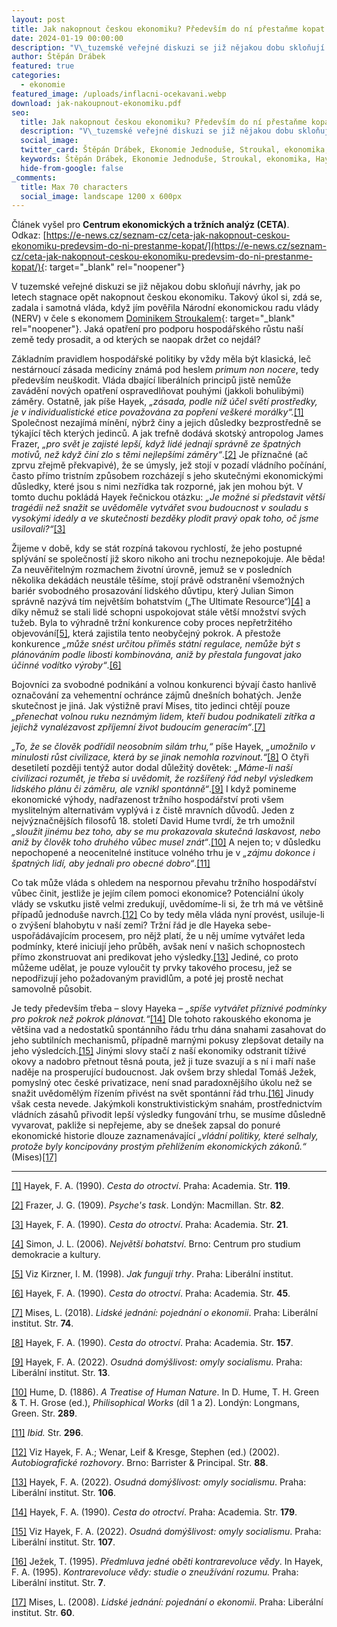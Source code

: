 ```yaml
---
layout: post
title: Jak nakopnout českou ekonomiku? Především do ní přestaňme kopat!
date: 2024-01-19 00:00:00
description: "V\_tuzemské veřejné diskuzi se již nějakou dobu skloňují návrhy, jak po letech stagnace opět nakopnout českou ekonomiku. Jaká opatření pro podporu hospodářského růstu naší země tedy prosadit, a od kterých se naopak držet co nejdál?"
author: Štěpán Drábek
featured: true
categories:
  - ekonomie
featured_image: /uploads/inflacni-ocekavani.webp
download: jak-nakoupnout-ekonomiku.pdf
seo:
  title: Jak nakopnout českou ekonomiku? Především do ní přestaňme kopat!
  description: "V\_tuzemské veřejné diskuzi se již nějakou dobu skloňují návrhy, jak po letech stagnace opět nakopnout českou ekonomiku. Jaká opatření pro podporu hospodářského růstu naší země tedy prosadit, a od kterých se naopak držet co nejdál?"
  social_image:
  twitter_card: Štěpán Drábek, Ekonomie Jednoduše, Stroukal, ekonomika, Hayek, Mises, CETA
  keywords: Štěpán Drábek, Ekonomie Jednoduše, Stroukal, ekonomika, Hayek, Mises, CETA
  hide-from-google: false
_comments:
  title: Max 70 characters
  social_image: landscape 1200 x 600px
---
```

Článek vyšel pro&nbsp;**Centrum ekonomických a tržních analýz (CETA)**. Odkaz:&nbsp;[https://e-news.cz/seznam-cz/ceta-jak-nakopnout-ceskou-ekonomiku-predevsim-do-ni-prestanme-kopat/](https://e-news.cz/seznam-cz/ceta-jak-nakopnout-ceskou-ekonomiku-predevsim-do-ni-prestanme-kopat/){: target="_blank" rel="noopener"}

V tuzemské veřejné diskuzi se již nějakou dobu skloňují návrhy, jak po letech stagnace opět nakopnout českou ekonomiku. Takový úkol si, zdá se, zadala i samotná vláda, když jím pověřila Národní ekonomickou radu vlády (NERV) v čele s ekonomem [Dominikem Stroukalem](https://twitter.com/Stroukal/status/1695676244203868197){: target="_blank" rel="noopener"}. Jaká opatření pro podporu hospodářského růstu naší země tedy prosadit, a od kterých se naopak držet co nejdál?

Základním pravidlem hospodářské politiky by vždy měla být klasická, leč nestárnoucí zásada medicíny známá pod heslem *primum non nocere*, tedy především neuškodit. Vláda dbající liberálních principů jistě nemůže zavádění nových opatření ospravedlňovat pouhými (jakkoli bohulibými) záměry. Ostatně, jak píše Hayek, *„zásada, podle níž účel světí prostředky, je v individualistické etice považována za popření veškeré morálky“.*[\[1\]](#_ftn1)&nbsp; Společnost nezajímá mínění, nýbrž činy a jejich důsledky bezprostředně se týkající těch kterých jedinců. A jak trefně dodává skotský antropolog James Frazer, *„pro svět je zajisté lepší, když lidé jednají správně ze špatných motivů, než když činí zlo s těmi nejlepšími záměry“*.[\[2\]](#_ftn2) Je příznačné (ač zprvu zřejmě překvapivé), že se úmysly, jež stojí v pozadí vládního počínání, často přímo tristním způsobem rozcházejí s jeho skutečnými ekonomickými důsledky, které jsou s nimi nezřídka tak rozporné, jak jen mohou být. V tomto duchu pokládá Hayek řečnickou otázku: *„Je možné si představit větší tragédii než snažit se uvědoměle vytvářet svou budoucnost v souladu s vysokými ideály a ve skutečnosti bezděky plodit pravý opak toho, oč jsme usilovali?“*[\[3\]](#_ftn3)

Žijeme v době, kdy se stát rozpíná takovou rychlostí, že jeho postupné splývání se společností již skoro nikoho ani trochu neznepokojuje. Ale běda! Za neuvěřitelným rozmachem životní úrovně, jemuž se v posledních několika dekádách neustále těšíme, stojí právě odstranění všemožných bariér svobodného prosazování lidského důvtipu, který Julian Simon správně nazývá tím největším bohatstvím („The Ultimate Resource“)[\[4\]](#_ftn4) a díky němuž se stali lidé schopni uspokojovat stále větší množství svých tužeb. Byla to výhradně tržní konkurence coby proces nepřetržitého objevování[\[5\]](#_ftn5), která zajistila tento neobyčejný pokrok. A přestože konkurence *„může snést určitou příměs státní regulace, nemůže být s plánováním podle libosti kombinována, aniž by přestala fungovat jako účinné vodítko výroby“*.[\[6\]](#_ftn6)

Bojovníci za svobodné podnikání a volnou konkurenci bývají často hanlivě označování za vehementní ochránce zájmů dnešních bohatých. Jenže skutečnost je jiná. Jak výstižně praví Mises, tito jedinci chtějí pouze *„přenechat volnou ruku neznámým lidem, kteří budou podnikateli zítřka a jejichž vynalézavost zpříjemní život budoucím generacím“*.[\[7\]](#_ftn7)

*„To, že se člověk podřídil neosobním silám trhu,“* píše Hayek, *„umožnilo v minulosti růst civilizace, která by se jinak nemohla rozvinout.“*[\[8\]](#_ftn8) O čtyři desetiletí později tentýž autor dodal důležitý dovětek: *„Máme-li naší civilizaci rozumět, je třeba si uvědomit, že rozšířený řád nebyl výsledkem lidského plánu či záměru, ale vznikl spontánně“*.[\[9\]](#_ftn9) I když pomineme ekonomické výhody, nadřazenost tržního hospodářství proti všem myslitelným alternativám vyplývá i z čistě mravních důvodů. Jeden z nejvýznačnějších filosofů 18. století David Hume tvrdí, že trh umožnil *„sloužit jinému bez toho, aby se mu prokazovala skutečná laskavost, nebo aniž by člověk toho druhého vůbec musel znát“*.[\[10\]](#_ftn10) A nejen to; v důsledku nepochopené a neocenitelné instituce volného trhu je v *„zájmu dokonce i špatných lidí, aby jednali pro obecné dobro“*.[\[11\]](#_ftn11)

Co tak může vláda s ohledem na nespornou převahu tržního hospodářství vůbec činit, jestliže je jejím cílem pomoci ekonomice? Potenciální úkoly vlády se vskutku jistě velmi zredukují, uvědomíme-li si, že trh má ve většině případů jednoduše navrch.[\[12\]](#_ftn12) Co by tedy měla vláda nyní provést, usiluje-li o zvýšení blahobytu v naší zemi? Tržní řád je dle Hayeka sebe-uspořádávajícím procesem, pro nějž platí, že u něj umíme vytvářet leda podmínky, které iniciují jeho průběh, avšak není v našich schopnostech přímo zkonstruovat ani predikovat jeho výsledky.[\[13\]](#_ftn13) Jediné, co proto můžeme udělat, je pouze vyloučit ty prvky takového procesu, jež se nepodřizují jeho požadovaným pravidlům, a poté jej prostě nechat samovolně působit.

Je tedy především třeba – slovy Hayeka – *„spíše vytvářet příznivé podmínky pro pokrok než pokrok plánovat.“*[\[14\]](#_ftn14)&nbsp;Dle tohoto rakouského ekonoma je většina vad a nedostatků spontánního řádu trhu dána snahami zasahovat do jeho subtilních mechanismů, případně marnými pokusy zlepšovat detaily na jeho výsledcích.[\[15\]](#_ftn15) Jinými slovy stačí z naší ekonomiky odstranit tíživé okovy a nadobro přetnout těsná pouta, jež ji tuze svazují a s ní i maří naše naděje na prosperující budoucnost. Jak ovšem brzy shledal Tomáš Ježek, pomyslný otec české privatizace, není snad paradoxnějšího úkolu než se snažit uvědomělým řízením přivést na svět spontánní řád trhu.[\[16\]](#_ftn16) Jinudy však cesta nevede. Jakýmkoli konstruktivistickým snahám, prostřednictvím vládních zásahů přivodit lepší výsledky fungování trhu, se musíme důsledně vyvarovat, pakliže si nepřejeme, aby se dnešek zapsal do ponuré ekonomické historie dlouze zaznamenávající *„vládní politiky, které selhaly, protože byly koncipovány prostým přehlížením ekonomických zákonů.“* (Mises)[\[17\]](#_ftn17)

---

[\[1\]](applewebdata://B7D9BC46-B7BF-4DE2-ABC6-89972539D5E0#_ftnref1) Hayek, F. A. (1990). *Cesta do otroctví*. Praha: Academia. Str. **119**.

[\[2\]](applewebdata://B7D9BC46-B7BF-4DE2-ABC6-89972539D5E0#_ftnref2) Frazer, J. G. (1909). *Psyche's task*. Londýn: Macmillan. Str. **82**.

[\[3\]](applewebdata://B7D9BC46-B7BF-4DE2-ABC6-89972539D5E0#_ftnref3) Hayek, F. A. (1990). *Cesta do otroctví*. Praha: Academia. Str. **21**.

[\[4\]](applewebdata://B7D9BC46-B7BF-4DE2-ABC6-89972539D5E0#_ftnref4) Simon, J. L. (2006). *Největší bohatství*. Brno: Centrum pro studium demokracie a kultury.

[\[5\]](applewebdata://B7D9BC46-B7BF-4DE2-ABC6-89972539D5E0#_ftnref5) Viz Kirzner, I. M. (1998). *Jak fungují trhy*. Praha: Liberální institut.

[\[6\]](applewebdata://B7D9BC46-B7BF-4DE2-ABC6-89972539D5E0#_ftnref6) Hayek, F. A. (1990). *Cesta do otroctví*. Praha: Academia. Str. **45**.

[\[7\]](applewebdata://B7D9BC46-B7BF-4DE2-ABC6-89972539D5E0#_ftnref7) Mises, L. (2018). *Lidské jednání: pojednání o ekonomii*. Praha: Liberální institut. Str. **74**.

[\[8\]](applewebdata://B7D9BC46-B7BF-4DE2-ABC6-89972539D5E0#_ftnref8) Hayek, F. A. (1990). *Cesta do otroctví*. Praha: Academia. Str. **157**.

[\[9\]](applewebdata://B7D9BC46-B7BF-4DE2-ABC6-89972539D5E0#_ftnref9) Hayek, F. A. (2022). *Osudná domýšlivost: omyly socialismu*. Praha: Liberální institut. Str. **13**.

[\[10\]](applewebdata://B7D9BC46-B7BF-4DE2-ABC6-89972539D5E0#_ftnref10) Hume, D. (1886). *A Treatise of Human Nature*. In D. Hume, T. H. Green & T. H. Grose (ed.), *Philisophical Works* (díl 1 a 2). Londýn: Longmans, Green. Str. **289**.

[\[11\]](applewebdata://B7D9BC46-B7BF-4DE2-ABC6-89972539D5E0#_ftnref11) *Ibid.* Str. **296**.

[\[12\]](applewebdata://B7D9BC46-B7BF-4DE2-ABC6-89972539D5E0#_ftnref12) Viz Hayek, F. A.; Wenar, Leif & Kresge, Stephen (ed.) (2002). *Autobiografické rozhovory*. Brno: Barrister & Principal. Str. **88**.

[\[13\]](applewebdata://B7D9BC46-B7BF-4DE2-ABC6-89972539D5E0#_ftnref13) Hayek, F. A. (2022). *Osudná domýšlivost: omyly socialismu*. Praha: Liberální institut. Str. **106**.

[\[14\]](applewebdata://B7D9BC46-B7BF-4DE2-ABC6-89972539D5E0#_ftnref14) Hayek, F. A. (1990). *Cesta do otroctví*. Praha: Academia. Str. **179**.

[\[15\]](applewebdata://B7D9BC46-B7BF-4DE2-ABC6-89972539D5E0#_ftnref15) Viz Hayek, F. A. (2022). *Osudná domýšlivost: omyly socialismu*. Praha: Liberální institut. Str. **107**.

[\[16\]](applewebdata://B7D9BC46-B7BF-4DE2-ABC6-89972539D5E0#_ftnref16) Ježek, T. (1995). *Předmluva jedné oběti kontrarevoluce vědy*. In Hayek, F. A. (1995). *Kontrarevoluce vědy: studie o zneužívání rozumu.* Praha: Liberální institut. Str. **7**.

[\[17\]](applewebdata://B7D9BC46-B7BF-4DE2-ABC6-89972539D5E0#_ftnref17) Mises, L. (2008). *Lidské jednání: pojednání o ekonomii*. Praha: Liberální institut. Str. **60**.